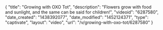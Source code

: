 {
    "title": "Growing with OXO Tot",
    "description": "Flowers grow with food and sunlight, and the same can be said for children!",
    "videoid": "6287580",
    "date_created": "1438392077",
    "date_modified": "1452124371",
    "type": "captivate",
    "layout": "video",
    "url": "\/v\/growing-with-oxo-tot\/6287580"
}